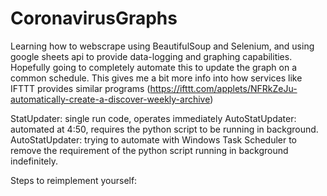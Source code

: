 # CoronavirusGraphs
Learning how to webscrape using BeautifulSoup and Selenium, and using google sheets api to provide data-logging and graphing capabilities. Hopefully going to completely automate this to update the graph on a common schedule. This gives me a bit more info into how services like IFTTT provides similar programs (https://ifttt.com/applets/NFRkZeJu-automatically-create-a-discover-weekly-archive)

StatUpdater: single run code, operates immediately
AutoStatUpdater: automated at 4:50, requires the python script to be running in background.
AutoStatUpdater: trying to automate with Windows Task Scheduler to remove the requirement of the python script running in background indefinitely.


Steps to reimplement yourself:

